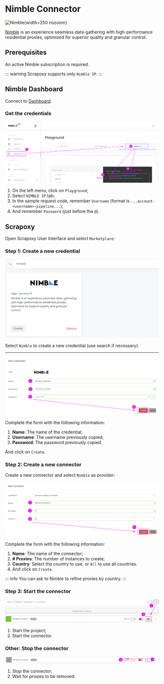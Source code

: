 # Nimble Connector

![Nimble](/assets/images/nimbleway.svg){width=250 nozoom}

[Nimble](https://tracking.nimbleway.com/SH4a) is an experience seamless data-gathering with high-performance residential proxies, optimized for superior quality and granular control.

## Prerequisites

An active Nimble subscription is required.

::: warning
Scrapoxy supports only `Nimble IP`.
:::


## Nimble Dashboard

Connect to [Dashboard](https://app.nimbleway.com).


### Get the credentials

![Nimble Credential](nimble_credential.png)

1. On the left menu, click on `Playground`;
2. Select `NIMBLE IP` tab;
3. In the sample request code, remember `Username` (format is `...account-<username>-pipeline...`);
4. And remember `Password` (just before the `@`).


## Scrapoxy

Open Scrapoxy User Interface and select `Marketplace`:


### Step 1: Create a new credential

![Credential Select](spx_credential_select.png)

Select `Nimble` to create a new credential (use search if necessary).

---

![Credential Form](spx_credential_create.png)

Complete the form with the following information:
1. **Name**: The name of the credential;
3. **Username**: The username previously copied;
4. **Password**: The password previously copied.

And click on `Create`.


### Step 2: Create a new connector

Create a new connector and select `Nimble` as provider:

![Connector Create](spx_connector_create.png)

Complete the form with the following information:
1. **Name**: The name of the connector;
2. **# Proxies**: The number of instances to create;
3. **Country**: Select the country to use, or `All` to use all countries.
4. And click on `Create`.

::: info
You can ask to Nimble to refine proxies by country.
:::


### Step 3: Start the connector

![Connector Start](spx_connector_start.png)

1. Start the project;
2. Start the connector.


### Other: Stop the connector

![Connector Stop](spx_connector_stop.png)

1. Stop the connector;
2. Wait for proxies to be removed.

